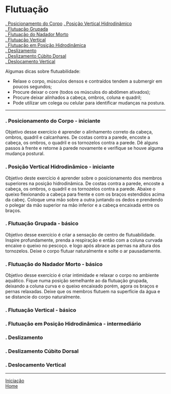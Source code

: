 # Flutuação

[. Posicionamento do Corpo](#)
[. Posição Vertical Hidrodinâmico](#)    
[. Flutuação Grupada](#)   
[. Flutuação do Nadador Morto](#)   
[. Flutuação Vertical](#)   
[. Flutuação em Posição Hidrodinâmica](#)    
[. Deslizamento](#)   
[. Deslizamento Cúbito Dorsal](#)   
[. Deslocamento Vertical](#)   

Algumas dicas sobre flutuabilidade:

+ Relaxe o corpo, músculos densos e contraídos tendem a submergir em poucos segundos;
+ Procure deixar o core (todos os músculos do abdômen ativados);
+ Procure deixar alinhados a cabeça, ombros, coluna e quadril; 
+ Pode utilizar um colega ou celular para identificar mudanças na postura.

---

<a id=""></a>
### . Posicionamento do Corpo - iniciante   
Objetivo desse exercício é aprender o alinhamento correto da cabeça, ombros, quadril e calcanhares. De costas contra a parede, encoste a cabeça, os ombros, o quadril e os tornozelos contra a parede. Dê alguns passos à frente e retorne à parede novamente e verifique se houve alguma mudança postural. 

<a id=""></a>
### . Posição Vertical Hidrodinâmico - iniciante   
Objetivo deste exercício é aprender sobre o posicionamento dos membros superiores na posição hidrodinâmica. De costas contra a parede, encoste a cabeça, os ombros, o quadril e os tornozelos contra a parede. Abaixe o queixo flexionando a cabeça para frente e com os braços estendidos acima da cabeç. Coloque uma mão sobre a outra juntando os dedos e prendendo o polegar da mão superior na mão inferior e a cabeça encaixada entre os braços.

<a id=""></a>
### . Flutuação Grupada - básico   
Objetivo desse exercício é criar a sensação de centro de flutuabilidade. Inspire profundamente, prenda a respiração e então com a coluna curvada encaixe o queixo no pescoço. e logo após abrace as pernas na altura dos tornozelos. Deixe o corpo flutuar naturalmente e solte o ar pausadamente.

<a id=""></a>
### . Flutuação do Nadador Morto - básico   
Objetivo desse exercício é criar intimidade e relaxar o corpo no ambiente aquático. Fique numa posição semelhante ao da flutuação grupada, deixando a coluna curva e o queixo encaixado porém, agora os braços e pernas relaxadas. Deixe que os membros flutuem na superfície da água e se distancie do corpo naturalmente. 

<a id=""></a>
### . Flutuação Vertical - básico

<a id=""></a>
### . Flutuação em Posição Hidrodinâmica - intermediário  
 
<a id=""></a>
### . Deslizamento   

<a id=""></a>
### . Deslizamento Cúbito Dorsal     

<a id=""></a>
### . Deslocamento Vertical    

---

[Iniciação](../iniciando.md)    
[Home](../../README.md)    

